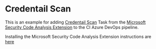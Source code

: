 # Credentail Scan
This is an example for adding [Credentail Scan](https://docs.microsoft.com/en-us/azure/security/develop/security-code-analysis-customize#credential-scanner-task) Task from the [Microsoft Security Code Analysis Extension](https://docs.microsoft.com/en-us/azure/security/develop/security-code-analysis-overview) to the CI Azure DevOps pipeline. 

Installing the Microsoft Security Code Analysis Extension instructions are [here](https://docs.microsoft.com/en-us/azure/security/develop/security-code-analysis-onboard#onboarding-the-microsoft-security-code-analysis-extension)